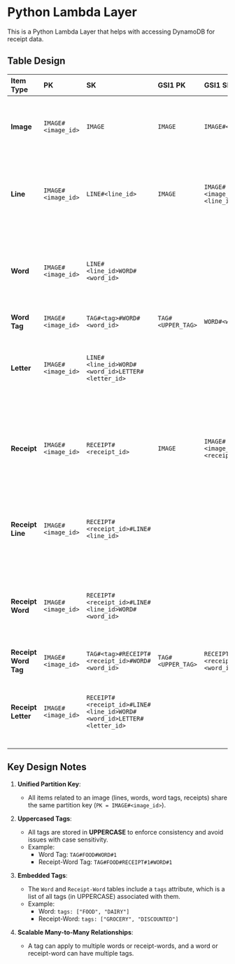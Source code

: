 # Python Lambda Layer

This is a Python Lambda Layer that helps with accessing DynamoDB for receipt data.

## Table Design

| Item Type                | PK                 | SK                                                                    | GSI1 PK           | GSI1 SK                                  | GSI2 PK   | GSI2 SK                                                | Attributes                                                                                                             |
|:-------------------------|:-------------------|:----------------------------------------------------------------------|:------------------|:-----------------------------------------|:----------|:-------------------------------------------------------|:-----------------------------------------------------------------------------------------------------------------------|
| **Image**                | `IMAGE#<image_id>` | `IMAGE`                                                               | `IMAGE`           | `IMAGE#<image_id>`                       |           |                                                        | - `width` <br>- `height` <br>- `timestamp_added` <br>- `s3_bucket` <br>- `s3_key` <br>- `sha256`                                                  |
| **Line**                 | `IMAGE#<image_id>` | `LINE#<line_id>`                                                      | `IMAGE`           | `IMAGE#<image_id>#LINE#<line_id>`        |           |                                                        | - `text` <br>- `top_right` <br>- `top_left` <br>- `bottom_right` <br>- `bottom_left` <br>- `angle_degrees` <br>- `angle_radians` <br>- `confidence`         |
| **Word**                 | `IMAGE#<image_id>` | `LINE#<line_id>WORD#<word_id>`                                        |                   |                                          |           |                                                        | - `text` <br>- `tags` <br>- `top_right` <br>- `top_left` <br>- `bottom_right` <br>- `bottom_left` <br>- `angle_degrees` <br>- `angle_radians` <br>- `confidence` |
| **Word Tag**             | `IMAGE#<image_id>` | `TAG#<tag>#WORD#<word_id>`                                            | `TAG#<UPPER_TAG>` | `WORD#<word_id>`                         |           |                                                        | - `tag_name`                                                                                                             |
| **Letter**               | `IMAGE#<image_id>` | `LINE#<line_id>WORD#<word_id>LETTER#<letter_id>`                      |                   |                                          |           |                                                        | - `text` <br>- `top_right` <br>- `top_left` <br>- `bottom_right` <br>- `bottom_left` <br>- `angle_degrees` <br>- `angle_radians` <br>- `confidence`         |
| **Receipt**              | `IMAGE#<image_id>` | `RECEIPT#<receipt_id>`                                                | `IMAGE`           | `IMAGE#<image_id>#RECEIPT#<receipt_id>`  | `RECEIPT` | `IMAGE#<image_id>#RECEIPT#<receipt_id>`                | - `width` <br>- `height` <br>- `timestamp_added` <br>- `s3_bucket` <br>- `s3_key` <br>- `top_left` <br>- `bottom_right` <br>- `bottom_left` <br>- `sha256`       |
| **Receipt Line**         | `IMAGE#<image_id>` | `RECEIPT#<receipt_id>#LINE#<line_id>`                                 |                   |                                          |           |                                                        | - `text` <br>- `top_right` <br>- `top_left` <br>- `bottom_right` <br>- `bottom_left` <br>- `angle_degrees` <br>- `angle_radians` <br>- `confidence`         |
| **Receipt Word**         | `IMAGE#<image_id>` | `RECEIPT#<receipt_id>#LINE#<line_id>WORD#<word_id>`                   |                   |                                          | `RECEIPT` | `IMAGE#<image_id>#RECEIPT#<receipt_id>#LINE#<line_id>#WORD#<word_id>` | - `text` <br>- `tags` <br>- `top_right` <br>- `top_left` <br>- `bottom_right` <br>- `bottom_left` <br>- `angle_degrees` <br>- `angle_radians` <br>- `confidence` |
| **Receipt Word Tag**     | `IMAGE#<image_id>` | `TAG#<tag>#RECEIPT#<receipt_id>#WORD#<word_id>`                       | `TAG#<UPPER_TAG>` | `RECEIPT#<receipt_id>#WORD#<word_id>`    |           |                                                        | - `tag_name`                                                                                                             |
| **Receipt Letter**       | `IMAGE#<image_id>` | `RECEIPT#<receipt_id>#LINE#<line_id>WORD#<word_id>LETTER#<letter_id>` |                   |                                          |           |                                                        | - `text` <br>- `top_right` <br>- `top_left` <br>- `bottom_right` <br>- `bottom_left` <br>- `angle_degrees` <br>- `angle_radians` <br>- `confidence`         |

## Key Design Notes

1. **Unified Partition Key**:

   - All items related to an image (lines, words, word tags, receipts) share the same partition key (`PK = IMAGE#<image_id>`).

2. **Uppercased Tags**:

   - All tags are stored in **UPPERCASE** to enforce consistency and avoid issues with case sensitivity.
   - Example:
     - Word Tag: `TAG#FOOD#WORD#1`
     - Receipt-Word Tag: `TAG#FOOD#RECEIPT#1#WORD#1`

3. **Embedded Tags**:

   - The `Word` and `Receipt-Word` tables include a `tags` attribute, which is a list of all tags (in UPPERCASE) associated with them.
   - Example:
     - Word: `tags: ["FOOD", "DAIRY"]`
     - Receipt-Word: `tags: ["GROCERY", "DISCOUNTED"]`

4. **Scalable Many-to-Many Relationships**:
   - A tag can apply to multiple words or receipt-words, and a word or receipt-word can have multiple tags.
